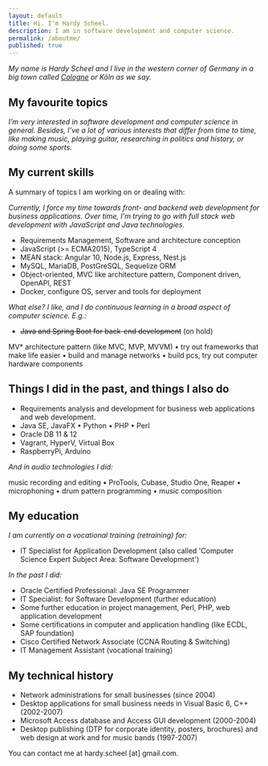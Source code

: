 ```yaml
---
layout: default
title: Hi. I'm Hardy Scheel.
description: I am in software development and computer science.
permalink: /aboutme/
published: true
---
```


*My name is Hardy Scheel and I live in the western corner of Germany in a big town called [Cologne](https://goo.gl/maps/4HdXxkBrVhZFC8uF8) or Köln as we say.*

## My favourite topics
*I’m very interested in software development and computer science in general. Besides, I've a lot of various interests that differ from time to time, like making music, playing guitar, researching in politics and history, or doing some sports.*

## My current skills
A summary of topics I am working on or dealing with:

*Currently, I force my time towards front- and backend web development for business applications. Over time, I'm trying to go with full stack web development with JavaScript and Java technologies.*

- Requirements Management, Software and architecture conception
- JavaScript (>= ECMA2015), TypeScript 4
- MEAN stack: Angular 10, Node.js, Express, Nest.js
- MySQL, MariaDB, PostGreSQL, Sequelize ORM
- Object-oriented, MVC like architecture pattern, Component driven, OpenAPI, REST
- Docker, configure OS, server and tools for deployment

*What else? I like, and I do continuous learning in a broad aspect of computer science. E.g.:*

- ~~Java and Spring Boot for back-end development~~ (on hold)

MV* architecture pattern (like MVC, MVP, MVVM) &bull; try out frameworks that make life easier &bull; build and manage networks &bull; build pcs, try out computer hardware components

## Things I did in the past, and things I also do

- Requirements analysis and development for business web applications and web development.
- Java SE, JavaFX &bull; Python &bull; PHP &bull; Perl
- Oracle DB 11 & 12
- Vagrant, HyperV, Virtual Box
- RaspberryPi, Arduino

*And in audio technologies I did:*

 music recording and editing &bull; ProTools, Cubase, Studio One, Reaper &bull; microphoning &bull; drum pattern programming &bull; music composition

<!--
## My works (currently)
-->

## My education
*I am currently on a vocational training (retraining) for:*
- IT Specialist for Application Development (also called 'Computer Science Expert Subject Area: Software Development')

*In the past I did:*
- Oracle Certified Professional: Java SE Programmer
- IT Specialist: for Software Development (further education)
- Some further education in project management, Perl, PHP, web application development
- Some certifications in computer and application handling (like ECDL, SAP foundation)
- Cisco Certified Network Associate (CCNA Routing & Switching)
- IT Management Assistant (vocational training)

## My technical history
- Network administrations for small businesses (since 2004)
- Desktop applications for small business needs in Visual Basic 6, C++ (2002-2007)
- Microsoft Access database and Access GUI development (2000-2004)
- Desktop publishing (DTP for corporate identity, posters, brochures) and web design at work and for music bands (1997-2007)

You can contact me at hardy.scheel [at] gmail.com.